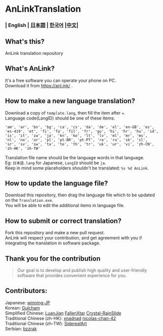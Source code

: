 # AnLinkTranslation
### | English | [日本語](README.ja.md) | [한국어](README.ko.md) |[中文](README.zh.md)|

What's this?
---
AnLink translation repository

What's AnLink?
---
It's a free software you can operate your phone on PC.  
Download it from https://anl.ink/ .

How to make a new language translation?
---
Download a copy of `template.lang`, then fill the item after `=`.  
Language code(LangID) should be one of these items:
```
'am', 'ar', 'bn', 'bg', 'ca', 'cs', 'da', 'de', 'el', 'en-GB', 'es', 'es-419', 'et', 'fi', 'fa', 'fil', 'fr', 'gu', 'hi', 'hr', 'hu', 'id', 'is', 'it', 'iw', 'ja', 'kn', 'ko', 'lt', 'lv', 'ml', 'mr', 'ms', 'nl', 'no', 'or', 'pl', 'pt-BR', 'pt-PT', 'ro', 'ru', 'sk', 'sl', 'sr', 'sv', 'sw', 'ta', 'te', 'th', 'tr', 'uk', 'ur', 'vi', 'zh-CN', 'zh-HK', 'zh-TW'
```
Translation file name should be the language words in that language.  
Eg: `日本語.lang` for Japanese, `LangID` should be `ja`.  
Keep in mind some placeholders shouldn't be translated: `%s %d AnLink`.

How to update the language file?
---
Download this repository, then drag the language file which to be updated on the `Translation.exe`.  
You will be able to edit the additional items in language file.

How to submit or correct translation?
---
Fork this repository and make a new pull request.  
AnLink will respect your contribution, and get agreement with you if integrating the translation in software package.

Thank you for the contribution
---
> Our goal is to develop and publish high quality and user-friendly software that provides convenient experience for you.

Contributors:
---
Japanese: [winning-JP](https://github.com/winning-JP)  
Korean: [Gulcham](https://twitter.com/Guruchandayo)   
Simplified Chinese: [LuanJian](https://github.com/LuanJian) [FallenXtar](https://github.com/FallenXtar) [Crystal-RainSlide](https://github.com/Crystal-RainSlide)  
Traditional Chinese (zh-HK): [xnadnad](https://github.com/xnadnad) [nicolas-chan-42](https://github.com/nicolas-chan-42)  
Traditional Chinese (zh-TW): [SiderealArt](https://github.com/SiderealArt)  
Serbian: [bzzrak](https://github.com/bzzrak)
